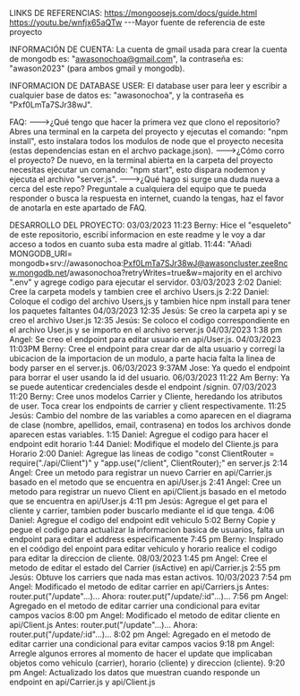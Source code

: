 LINKS DE REFERENCIAS:
    https://mongoosejs.com/docs/guide.html
    https://youtu.be/wnfjx65aQTw  ---Mayor fuente de referencia de este proyecto


INFORMACIÓN DE CUENTA:
    La cuenta de gmail usada para crear la cuenta de mongodb es: "awasonochoa@gmail.com", la contraseña es: "awason2023" (para ambos gmail y mongodb).

INFORMACION DE DATABASE USER:
    El database user para leer y escribir a cualquier base de datos es: "awasonochoa", y la contraseña es "Pxf0LmTa7SJr38wJ".

FAQ:
--->¿Qué tengo que hacer la primera vez que clono el repositorio?
    Abres una terminal en la carpeta del proyecto y ejecutas el comando: "npm install", esto instalara todos los modulos de node que el proyecto necesita (estas dependencias estan en el archvo package.json).
--->¿Cómo corro el proyecto?
    De nuevo, en la terminal abierta en la carpeta del proyecto necesitas ejecutar un comando: "npm start", esto dispara nodemon y ejecuta el archivo "server.js".
--->¿Qué hago si surge una duda nueva a cerca del este repo?
    Preguntale a cualquiera del equipo que te pueda responder o busca la respuesta en internet, cuando la tengas, haz el favor de anotarla en este apartado de FAQ.

DESARROLLO DEL PROYECTO:
    03/03/2023 
        11:23 Berny: Hice el "esqueleto" de este repositorio, escribí informacion en este readme y le voy a dar acceso a todos en cuanto suba esta madre al gitlab.
        11:44: "Añadi MONGODB_URI= mongodb+srv://awasonochoa:Pxf0LmTa7SJr38wJ@awasoncluster.zee8ncw.mongodb.net/awasonochoa?retryWrites=true&w=majority en el archivo ".env" y agrege codigo para ejecutar el servidor.
    03/03/2023
        2:02 Daniel: Cree la carpeta models y tambien cree el archivo Users.js
        2:22 Daniel: Coloque el codigo del archivo Users,js y tambien hice npm install para tener los paquetes faltantes
    04/03/2023
        12:35 Jesús: Se creo la carpeta api y se creo el archivo User.js
        12:35 Jesús: Se coloco el codigo correspondiente en el archivo User.js y se importo en el archivo server.js
    04/03/2023
        1:38 pm Angel: Se creo el endpoint para editar usuario en api/User.js.
    04/03/2023
        11:03PM Berny: Cree el endpoint para crear dar de alta usuario y corregí la ubicacion de la importacion de un modulo, a parte hacia falta la linea de body parser en el server.js.
    06/03/2023
        9:37AM Jose: Ya quedo el endpoint para borrar el user usando la id del usuario. 
    06/03/2023
        11:22 Am Berny: Ya se puede autenticar credenciales desde el endpoint /signin.
    07/03/2023
        11:20 Berny: Cree unos modelos Carrier y Cliente, heredando los atributos de user. Toca crear los endpoints  de carrier y client respectivamente.
        11:25 Jesús: Cambio del nombre de las variables a como aparecen en el diagrama de clase (nombre, apellidos, email, contrasena) en todos los archivos donde aparecen    estas variables.
        1:15 Daniel: Agregue el codigo para hacer el endpoint edit horario
        1:44 Daniel: Modifique el modelo del Cliente.js para Horario
        2:00 Daniel: Agregue las lineas de codigo "const ClientRouter = require("./api/Client")" y "app.use("/client", ClientRouter);" en server.js
        2:14 Angel: Cree un metodo para registrar un nuevo Carrier en api/Carrier.js basado en el metodo que se encuentra en api/User.js
        2:41 Angel: Cree un metodo para registrar un nuevo Client en api/Client.js basado en el metodo que se encuentra en api/User.js
        4:11 pm Jesús: Agregue el get para el cliente y carrier, tambien poder buscarlo mediante el id que tenga.
        4:06 Daniel: Agregue el codigo del endpoint edit vehiculo 
        5:02 Berny  Copie y pegue el codigo para actualizar la informacion basica de usuarios, falta un endpoint para editar el address especificamente
        7:45 pm Berny: Inspirado en el coódigo del enpoint para editar vehiculo y horario realice el codigo para editar la direccion de cliente.
    08/03/2023
        1:45 pm Angel: Cree el metodo de editar el estado del Carrier (isActive) en api/Carrier.js
        2:55 pm Jesús: Obtuve los carriers que nada mas estan activos.
    10/03/2023
        7:54 pm Angel: Modificado el metodo de editar carrier en api/Carriers.js
                        Antes: router.put("/update"...)...
                        Ahora: router.put("/update/:id"...)...
        7:56 pm Angel: Agregado en el metodo de editar carrier una condicional para evitar campos vacios
        8:00 pm Angel: Modificado el metodo de editar cliente en api/Client.js
                        Antes: router.put("/update"...)...
                        Ahora: router.put("/update/:id"...)...
        8:02 pm Angel: Agregado en el metodo de editar carrier una condicional para evitar campos vacios
        9:18 pm Angel: Arregle algunos errores al momento de hacer el update que implicaban objetos como vehiculo (carrier), horario (cliente) y direccion (cliente).
        9:20 pm Angel: Actualizado los datos que muestran cuando responde un endpoint en api/Carrier.js y api/Client.js